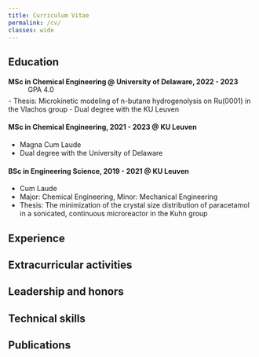 ```yaml
---
title: Curriculum Vitae
permalink: /cv/
classes: wide
---
```


## Education
#### MSc in Chemical Engineering @ University of Delaware, 2022 - 2023
<p style="margin-left: 40px; margin-top: -0.8em; line-height: 0">GPA 4.0</p> 
- Thesis: Microkinetic modeling of n-butane hydrogenolysis on Ru(0001) in the Vlachos group
- Dual degree with the KU Leuven

#### MSc in Chemical Engineering, 2021 - 2023 @ KU Leuven
- Magna Cum Laude
- Dual degree with the University of Delaware

#### BSc in Engineering Science, 2019 - 2021 @ KU Leuven 
- Cum Laude
- Major: Chemical Engineering, Minor: Mechanical Engineering
- Thesis: The minimization of the crystal size distribution of paracetamol in a sonicated, continuous microreactor in the Kuhn group

## Experience

## Extracurricular activities

## Leadership and honors

## Technical skills

## Publications